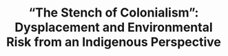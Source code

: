 ---
title: "“The Stench of Colonialism”: Dysplacement and Environmental Risk from an Indigenous Perspective"
order: 50
layout: essay
---